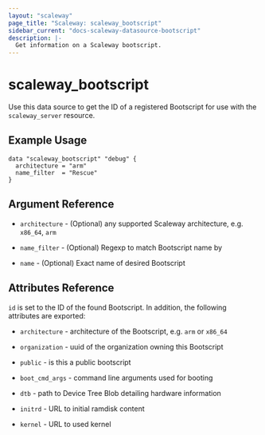 ```yaml
---
layout: "scaleway"
page_title: "Scaleway: scaleway_bootscript"
sidebar_current: "docs-scaleway-datasource-bootscript"
description: |-
  Get information on a Scaleway bootscript.
---
```


# scaleway_bootscript

Use this data source to get the ID of a registered Bootscript for use with the
`scaleway_server` resource.

## Example Usage

```hcl
data "scaleway_bootscript" "debug" {
  architecture = "arm"
  name_filter  = "Rescue"
}
```

## Argument Reference

* `architecture` - (Optional) any supported Scaleway architecture, e.g. `x86_64`, `arm`

* `name_filter` - (Optional) Regexp to match Bootscript name by

* `name` - (Optional) Exact name of desired Bootscript

## Attributes Reference

`id` is set to the ID of the found Bootscript. In addition, the following attributes
are exported:

* `architecture` - architecture of the Bootscript, e.g. `arm` or `x86_64`

* `organization` - uuid of the organization owning this Bootscript

* `public` - is this a public bootscript

* `boot_cmd_args` - command line arguments used for booting

* `dtb` - path to Device Tree Blob detailing hardware information

* `initrd` - URL to initial ramdisk content

* `kernel` - URL to used kernel
